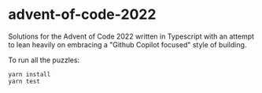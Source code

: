 # advent-of-code-2022

Solutions for the Advent of Code 2022 written in Typescript with an attempt
to lean heavily on embracing a "Github Copilot focused" style of building.

To run all the puzzles:

```
yarn install
yarn test
```
